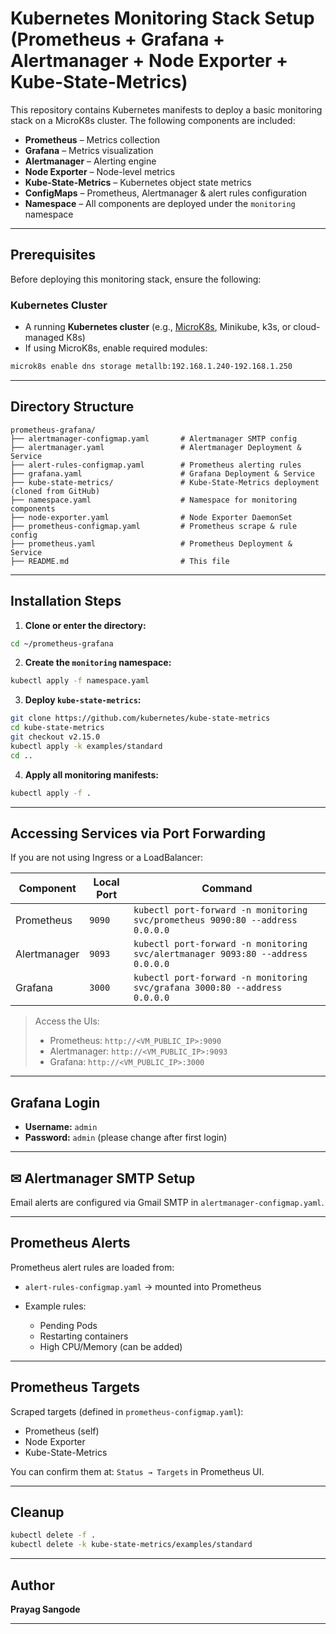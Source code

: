 
# Kubernetes Monitoring Stack Setup (Prometheus + Grafana + Alertmanager + Node Exporter + Kube-State-Metrics)

This repository contains Kubernetes manifests to deploy a basic monitoring stack on a MicroK8s cluster. The following components are included:

- **Prometheus** – Metrics collection
- **Grafana** – Metrics visualization
- **Alertmanager** – Alerting engine
- **Node Exporter** – Node-level metrics
- **Kube-State-Metrics** – Kubernetes object state metrics
- **ConfigMaps** – Prometheus, Alertmanager & alert rules configuration
- **Namespace** – All components are deployed under the `monitoring` namespace

---

##  Prerequisites

Before deploying this monitoring stack, ensure the following:

### Kubernetes Cluster

- A running **Kubernetes cluster** (e.g., [MicroK8s](https://microk8s.io), Minikube, k3s, or cloud-managed K8s)
- If using MicroK8s, enable required modules:

```bash
microk8s enable dns storage metallb:192.168.1.240-192.168.1.250
````

---

##  Directory Structure

```
prometheus-grafana/
├── alertmanager-configmap.yaml       # Alertmanager SMTP config
├── alertmanager.yaml                 # Alertmanager Deployment & Service
├── alert-rules-configmap.yaml        # Prometheus alerting rules
├── grafana.yaml                      # Grafana Deployment & Service
├── kube-state-metrics/               # Kube-State-Metrics deployment (cloned from GitHub)
├── namespace.yaml                    # Namespace for monitoring components
├── node-exporter.yaml                # Node Exporter DaemonSet
├── prometheus-configmap.yaml         # Prometheus scrape & rule config
├── prometheus.yaml                   # Prometheus Deployment & Service
├── README.md                         # This file
```

---

##  Installation Steps

1. **Clone or enter the directory:**

```bash
cd ~/prometheus-grafana
```

2. **Create the `monitoring` namespace:**

```bash
kubectl apply -f namespace.yaml
```

3. **Deploy `kube-state-metrics`:**

```bash
git clone https://github.com/kubernetes/kube-state-metrics
cd kube-state-metrics
git checkout v2.15.0
kubectl apply -k examples/standard
cd ..
```

4. **Apply all monitoring manifests:**

```bash
kubectl apply -f .
```

---

##  Accessing Services via Port Forwarding

If you are not using Ingress or a LoadBalancer:

| Component    | Local Port | Command                                                                         |
| ------------ | ---------- | ------------------------------------------------------------------------------- |
| Prometheus   | `9090`     | `kubectl port-forward -n monitoring svc/prometheus 9090:80 --address 0.0.0.0`   |
| Alertmanager | `9093`     | `kubectl port-forward -n monitoring svc/alertmanager 9093:80 --address 0.0.0.0` |
| Grafana      | `3000`     | `kubectl port-forward -n monitoring svc/grafana 3000:80 --address 0.0.0.0`      |

> Access the UIs:
>
> * Prometheus: `http://<VM_PUBLIC_IP>:9090`
> * Alertmanager: `http://<VM_PUBLIC_IP>:9093`
> * Grafana: `http://<VM_PUBLIC_IP>:3000`

---

##  Grafana Login

* **Username:** `admin`
* **Password:** `admin` (please change after first login)

---

## ✉ Alertmanager SMTP Setup

Email alerts are configured via Gmail SMTP in `alertmanager-configmap.yaml`.

---

##  Prometheus Alerts

Prometheus alert rules are loaded from:

* `alert-rules-configmap.yaml` → mounted into Prometheus
* Example rules:

  * Pending Pods
  * Restarting containers
  * High CPU/Memory (can be added)

---

##  Prometheus Targets

Scraped targets (defined in `prometheus-configmap.yaml`):

* Prometheus (self)
* Node Exporter
* Kube-State-Metrics

You can confirm them at: `Status → Targets` in Prometheus UI.

---

##  Cleanup

```bash
kubectl delete -f .
kubectl delete -k kube-state-metrics/examples/standard
```

---

##  Author

**Prayag Sangode**

---

```
